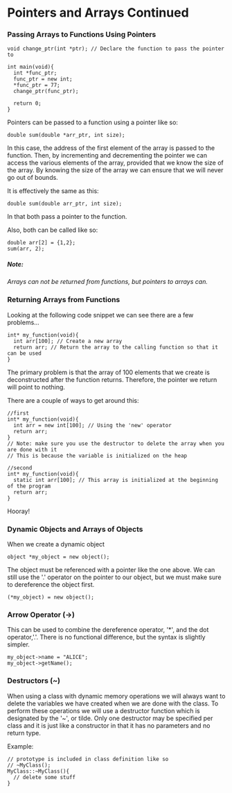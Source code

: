 # Pointers and Arrays Continued

### Passing Arrays to Functions Using Pointers
    void change_ptr(int *ptr); // Declare the function to pass the pointer to

    int main(void){
      int *func_ptr;
      func_ptr = new int;
      *func_ptr = 77;
      change_ptr(func_ptr);

      return 0;
    }

  Pointers can be passed to a function using a pointer like so:

    double sum(double *arr_ptr, int size);


  In this case, the address of the first element of the array is passed to the function. Then, by incrementing and decrementing the pointer we can access the various elements of the array, provided that we know the size of the array. By knowing the size of the array we can ensure that we will never go out of bounds.

  It is effectively the same as this:

    double sum(double arr_ptr, int size);

  In that both pass a pointer to the function.

  Also, both can be called like so:

    double arr[2] = {1,2};
    sum(arr, 2);

##### Note:
*Arrays can not be returned from functions, but pointers to arrays can.*

### Returning Arrays from Functions
Looking at the following code snippet we can see there are a few problems...

    int* my_function(void){
      int arr[100]; // Create a new array
      return arr; // Return the array to the calling function so that it can be used
    }

The primary problem is that the array of 100 elements that we create is deconstructed after the function returns. Therefore, the pointer we return will point to nothing.

There are a couple of ways to get around this:

    //first
    int* my_function(void){
      int arr = new int[100]; // Using the 'new' operator
      return arr;
    }
    // Note: make sure you use the destructor to delete the array when you are done with it
    // This is because the variable is initialized on the heap

    //second
    int* my_function(void){
      static int arr[100]; // This array is initialized at the beginning of the program
      return arr;
    }

Hooray!

### Dynamic Objects and Arrays of Objects
When we create a dynamic object

    object *my_object = new object();

The object must be referenced with a pointer like the one above. We can still use the '.' operator on the pointer to our object, but we must make sure to dereference the object first.

    (*my_object) = new object();

### Arrow Operator (->)
This can be used to combine the dereference operator, '*', and the dot operator,'.'. There is no functional difference, but the syntax is slightly simpler.

    my_object->name = "ALICE";
    my_object->getName();

### Destructors (~)
When using a class with dynamic memory operations we will always want to delete the variables we have created when we are done with the class. To perform these operations we will use a destructor function which is designated by the '~', or tilde. Only one destructor may be specified per class and it is just like a constructor in that it has no parameters and no return type.

Example:

    // prototype is included in class definition like so
    // ~MyClass();
    MyClass::~MyClass(){
      // delete some stuff
    }
